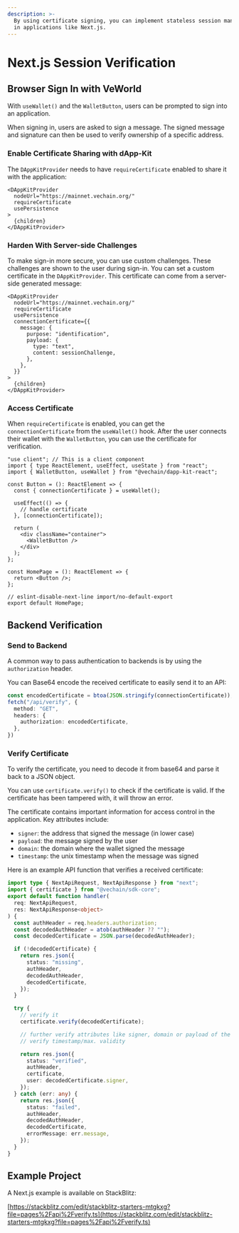 ```yaml
---
description: >-
  By using certificate signing, you can implement stateless session management
  in applications like Next.js.
---
```


# Next.js Session Verification

## Browser Sign In with VeWorld

With `useWallet()` and the `WalletButton`, users can be prompted to sign into an application.

When signing in, users are asked to sign a message. The signed message and signature can then be used to verify ownership of a specific address.

### Enable Certificate Sharing with dApp-Kit

The `DAppKitProvider` needs to have `requireCertificate` enabled to share it with the application:

```tsx
<DAppKitProvider
  nodeUrl="https://mainnet.vechain.org/"
  requireCertificate
  usePersistence
>
  {children}
</DAppKitProvider>
```

### Harden With Server-side Challenges

To make sign-in more secure, you can use custom challenges. These challenges are shown to the user during sign-in. You can set a custom certificate in the `DAppKitProvider`. This certificate can come from a server-side generated message:

```tsx
<DAppKitProvider
  nodeUrl="https://mainnet.vechain.org/"
  requireCertificate
  usePersistence
  connectionCertificate={{
    message: {
      purpose: "identification",
      payload: {
        type: "text",
        content: sessionChallenge,
      },
    },
  }}
>
  {children}
</DAppKitProvider>
```

### Access Certificate

When `requireCertificate` is enabled, you can get the `connectionCertificate` from the `useWallet()` hook. After the user connects their wallet with the `WalletButton`, you can use the certificate for verification.

```tsx
"use client"; // This is a client component
import { type ReactElement, useEffect, useState } from "react";
import { WalletButton, useWallet } from "@vechain/dapp-kit-react";

const Button = (): ReactElement => {
  const { connectionCertificate } = useWallet();

  useEffect(() => {
    // handle certificate
  }, [connectionCertificate]);

  return (
    <div className="container">
      <WalletButton />
    </div>
  );
};

const HomePage = (): ReactElement => {
  return <Button />;
};

// eslint-disable-next-line import/no-default-export
export default HomePage;
```

## Backend Verification

### Send to Backend

A common way to pass authentication to backends is by using the `authorization` header.

You can Base64 encode the received certificate to easily send it to an API:

```ts
const encodedCertificate = btoa(JSON.stringify(connectionCertificate));
fetch("/api/verify", {
  method: "GET",
  headers: {
    authorization: encodedCertificate,
  },
})
```

### Verify Certificate

To verify the certificate, you need to decode it from base64 and parse it back to a JSON object.

You can use `certificate.verify()` to check if the certificate is valid. If the certificate has been tampered with, it will throw an error.

The certificate contains important information for access control in the application. Key attributes include:

* `signer`: the address that signed the message (in lower case)
* `payload`: the message signed by the user
* `domain`: the domain where the wallet signed the message
* `timestamp`: the unix timestamp when the message was signed

Here is an example API function that verifies a received certificate:

```ts
import type { NextApiRequest, NextApiResponse } from "next";
import { certificate } from "@vechain/sdk-core";
export default function handler(
  req: NextApiRequest,
  res: NextApiResponse<object>
) {
  const authHeader = req.headers.authorization;
  const decodedAuthHeader = atob(authHeader ?? "");
  const decodedCertificate = JSON.parse(decodedAuthHeader);

  if (!decodedCertificate) {
    return res.json({
      status: "missing",
      authHeader,
      decodedAuthHeader,
      decodedCertificate,
    });
  }

  try {
    // verify it
    certificate.verify(decodedCertificate);

    // further verify attributes like signer, domain or payload of the decodedCertificate
    // verify timestamp/max. validity

    return res.json({
      status: "verified",
      authHeader,
      certificate,
      user: decodedCertificate.signer,
    });
  } catch (err: any) {
    return res.json({
      status: "failed",
      authHeader,
      decodedAuthHeader,
      decodedCertificate,
      errorMessage: err.message,
    });
  }
}
```

## Example Project

A Next.js example is available on StackBlitz:

[https://stackblitz.com/edit/stackblitz-starters-mtgkxg?file=pages%2Fapi%2Fverify.ts](https://stackblitz.com/edit/stackblitz-starters-mtgkxg?file=pages%2Fapi%2Fverify.ts)
